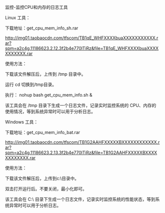 监控-监控CPU和内存的日志工具

Linux 工具：

下载地址：get_cpu_mem_info_sh.rar

http://img01.taobaocdn.com/tfscom/TB1qE_WHFXXXXbuaXXXXXXXXXXX.rar?spm=a2c4g.11186623.2.12.3f2b4e770lTiRz&file=TB1qE_WHFXXXXbuaXXXXXXXXXXX.rar

使用方法：

下载该文件解压后，上传到 /tmp 目录中。

运行 cd 切换到/tmp目录。

执行： nohup bash get_cpu_mem_info.sh &

该工具会在 /tmp 目录下生成一个日志文件，记录实时监控系统的
CPU、内存的使用情况，等到系统异常时可以用于分析日志。

Windows 工具：

下载地址：get_cpu_mem_info_bat.rar

http://img01.taobaocdn.com/tfscom/TB1G2AAHFXXXXXBXXXXXXXXXXXX.rar?spm=a2c4g.11186623.2.13.3f2b4e770lTiRz&file=TB1G2AAHFXXXXXBXXXXXXXXXXXX.rar

使用方法：

下载该文件解压后，上传到c:\\目录中。

双击打开运行后。不要关闭，最小化即可。

该工具会在 C:\\
目录下生成一个日志文件，记录实时监控系统的性能状态，等到系统异常时可以用于分析日志。
